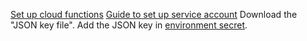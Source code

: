 [Set up cloud functions](https://firebase.google.com/docs/hosting/functions)
[Guide to set up service account](https://github.com/FirebaseExtended/action-hosting-deploy/blob/main/docs/service-account.md)
Download the "JSON key file". Add the JSON key in [environment secret](https://github.com/hane-smitter/youtube_clone/settings/environments).

